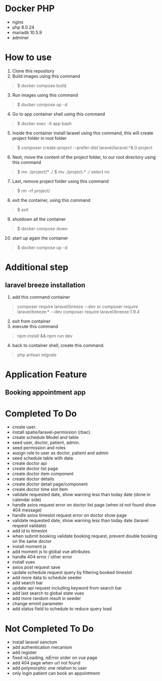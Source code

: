 # Docker PHP
* nginx
* php 8.0.24
* mariadb 10.5.9
* adminer

# How to use
1. Clone this repository
2. Build images using this command
> $ docker compose build
3. Run images using this command
> $ docker compose up -d
4. Go to app container shell using this command
> $ docker exec -it app bash
5. Inside the container install laravel using this command, this will create project folder in root folder
> $ composer create-project --prefer-dist laravel/laravel:^8.0 project
6. Next, move the content of the project folder, to our root directory using this command
> $ mv ./project/* ./
> $ mv ./project.* ./
select no
7. Last, remove project folder using this command 
> $ rm -rf project/
8. exit the container, using this command
> $ exit
9. shutdown all the container
> $ docker compose down
10. start up again the container
> $ docker compose up -d

# Additional step
## laravel breeze installation
1. add this command container
> composer require laravel/breeze --dev
or
> composer require laravel/breeze:* --dev
> composer require laravel/breeze:1.9.4
2. exit from container
3. execute this command
> npm install && npm run dev
4. back to container shell, create this command.
> php artisan migrate

# Application Feature
## Booking appointment app


# Completed To Do
* create user.
* install spatie/laravel-permission (rbac).
* create schedule Model and table
* seed user, doctor, patient, admin. 
* seed permission and roles
* assign role to user as doctor, patient and admin
* seed schedule table with data
* create doctor api
* create doctor list page
* create doctor item component
* create doctor details
* create doctor detail page/component
* create doctor time slot item
* validate requested date, show warning less than today date (done in calendar side)
* handle axios request error on doctor list page (when id not found show 404 message)
* handle axios timeslot request error on doctor show page
* validate requested date, show warning less than today date (laravel request validate)
* add id to timeslot 
* when submit booking validate booking request, prevent double booking on the same doctor
* install moment js
* add moment js to global vue attributes
* handle 404 error / other error
* install vuex
* axios post request save
* update schedule request query by filtering booked timeslot
* add more data to schedule seeder
* add search bar
* update api request including keyword from search bar
* add last search to global state vuex
* add more random result in seeder
* change emmit parameter
* add status field to schedule to reduce query load

# Not Completed To Do
* install laravel sanctum
* add authentication mecanism
* add register
* fixed isLoading, isError order on vue page
* add 404 page when url not found
* add polymorphic one relation to user
* only login patient can book an appointment 